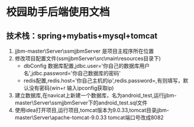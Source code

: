 # 校园助手后端使用文档

## 技术栈：spring+mybatis+mysql+tomcat

1. jjbm-master\Server\ssmjjbmServer 是项目主程序所在位置
2. 修改项目配置文件(ssmjjbmServer\src\main\resources目录下)
    - dbConfig 数据库配置,jdbc.user='你自己的数据库用户名',jdbc.password='你自己数据库的密码'
    - redis配置,redis.host='你自己主机的ip',redis.password=,有则填写，默认没有密码(win+r 输入ipconfig获取ip)
3. 建立数据库,在navicat上新建一个数据库，名为android_test,运行jjbm-master\Server\ssmjjbmServer下的android_test.sql文件
4. 使用idea打开项目,运行项目,tomcat版本为9.0.33,tomcat目录jjbm-master\Server\apache-tomcat-9.0.33 tomcat端口号改成8082



